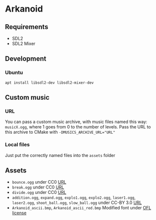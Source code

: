 # Arkanoid

## Requirements

- SDL2
- SDL2 Mixer

## Development

### Ubuntu

````shell
apt install libsdl2-dev libsdl2-mixer-dev
````

## Custom music

### URL

You can pass a custom music archive, with music files named this way: `musicX.ogg`, where 1 goes from 0 to the number of
levels.
Pass the URL to this archive to CMake with `-DMUSICS_ARCHIVE_URL="URL"`

### Local files

Just put the correctly named files into the `assets` folder

## Assets

- `bounce.ogg` under CC0 [URL](https://opengameart.org/content/3-ping-pong-sounds-8-bit-style)
- `break.ogg` under CC0 [URL](https://opengameart.org/content/power-up-level-up-beansjam)
- `divide.ogg` under CC0 [URL](https://opengameart.org/content/8-bit-spellselection-effect)
- `addition.ogg`, `expand.ogg`, `explo1.ogg`, `explo2.ogg`, `laser1.ogg`, `laser2.ogg`, `shoot_ball.ogg`, `slow_ball.ogg` under CC-BY 3.0 [URL](https://opengameart.org/content/8-bit-platformer-sfx)
- `Arkanoid_ascii.bmp`, `Arkanoid_ascii_red.bmp` Modified font under [OFL license](assets/OFL.txt)
